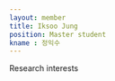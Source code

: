 ```yaml
---
layout: member
title: Iksoo Jung
position: Master student
kname : 정익수
---
```


<div class="head">Research interests</div>